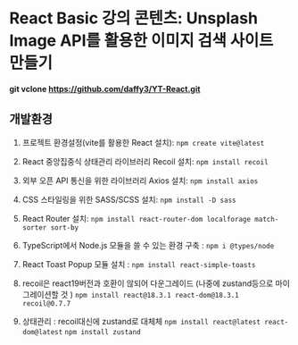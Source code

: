 
# React Basic 강의 콘텐츠: Unsplash Image API를 활용한 이미지 검색 사이트 만들기
#### git vclone https://github.com/daffy3/YT-React.git

## 개발환경

1. 프로젝트 환경설정(vite를 활용한 React 설치): `npm create vite@latest`
2. React 중앙집중식 상태관리 라이브러리 Recoil 설치: `npm install recoil`
3. 외부 오픈 API 통신을 위한 라이브러리 Axios 설치: `npm install axios`
4. CSS 스타일링을 위한 SASS/SCSS 설치: `npm install -D sass`
5. React Router 설치: `npm install react-router-dom localforage match-sorter sort-by`
6. TypeScript에서 Node.js 모듈을 쓸 수 있는 환경 구축 : `npm i @types/node`
7. React Toast Popup 모듈 설치 : `npm install react-simple-toasts`
8. recoil은 react19버전과 호환이 않되어 다운그레이드 (나중에 zustand등으로 마이그레이션할 것 )
   `npm install react@18.3.1 react-dom@18.3.1 recoil@0.7.7` 

9. 상태관리 : recoil대신에 zustand로 대체체
   `npm install react@latest react-dom@latest`
   `npm install zustand`